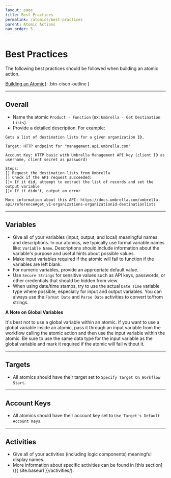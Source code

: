 ```yaml
---
layout: page
title: Best Practices
permalink: /atomics/best-practices
parent: Atomic Actions
nav_order: 5
---
```


# Best Practices
The following best practices should be followed when building an atomic action.

[<i class="fa fa-video mr-1"></i> Building an Atomic](https://www.youtube.com/watch?v=sNN6SLgeNpQ&list=PLPFIie48Myg2tu2gHbgm-moYg8LDaXsSo){: .btn-cisco-outline }

---

## Overall
* Name the atomic `Product - Function` (ex: `Umbrella - Get Destination Lists`).
* Provide a detailed description. For example:

```text
Gets a list of destination lists for a given organization ID.

Target: HTTP endpoint for "management.api.umbrella.com"

Account Key: HTTP basic with Umbrella Management API key (client ID as username, client secret as password)

Steps:
[] Request the destination lists from Umbrella
[] Check if the API request succeeded:
[]> If it did, attempt to extract the list of records and set the output variable
[]> If it didn't, output an error

More information about this API: https://docs.umbrella.com/umbrella-api/reference#get_v1-organizations-organizationid-destinationlists
```

---

## Variables
* Give all of your variables (input, output, and local) meaningful names and descriptions. In our atomics, we typically use formal variable names like: `Variable Name`. Descriptions should include information about the variable's purpose and useful hints about possible values.
* Make input variables required if the atomic will fail to function if the variables are left blank.
* For numeric variables, provide an appropriate default value.
* Use `Secure Strings` for sensitive values such as API keys, passwords, or other credentials that should be hidden from view.
* When using date/time stamps, try to use the actual `Date Time` variable type where possible, especially for input and output variables. You can always use the `Format Date` and `Parse Date` activities to convert to/from strings.

**A Note on Global Variables**

It's best not to use a global variable within an atomic. If you want to use a global variable inside an atomic, pass it through an input variable from the workflow calling the atomic action and then use the input variable within the atomic. Be sure to use the same data type for the input variable as the global variable and mark it required if the atomic will fail without it.

---

## Targets
* All atomics should have their target set to `Specify Target On Workflow Start`.

---

## Account Keys
* All atomics should have their account key set to `Use Target's Default Account Keys`.

---

## Activities
* Give all of your activities (including logic components) meaningful display names.
* More information about specific activities can be found in [this section]({{ site.baseurl }}/activities/).